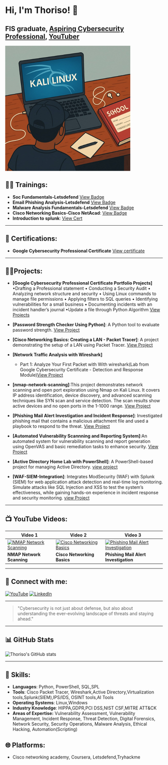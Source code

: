 # Hi, I'm Thoriso! 👋
FIS graduate, [Aspiring Cybersecurity Professional](https://www.linkedin.com/in/thoriso-maditse-01ab84220/), [YouTuber](https://www.youtube.com/@Thoriso_Maditse)
---
<img src="https://raw.githubusercontent.com/ThorisoM-hub/ThorisoM-hub/main/IMG_0732.jpeg" alt="Description" width="400">




## 🏋️‍♂️ Trainings:
- **Soc Fundamentals-Letsdefend** [View Badge](https://app.letsdefend.io/my-rewards/detail/b944c0e5-7584-4110-9cbd-dcd10107ab02)
- **Email Phishing Analysis-Letsdefend** [View Badge](https://app.letsdefend.io/my-rewards/detail/d253c2bd-3742-4678-8ec6-35aa9cfbeaec)
- **Malware Analysis Fundamentals-Letsdefend** [View Badge](https://app.letsdefend.io/my-rewards/detail/8ddbd154deb743b0afe63298f883cf34)
- **Cisco Networking Basics-Cisco NetAcad**: [View Badge](https://www.credly.com/badges/ffe6691f-fe40-47e1-87f5-f40d5cbc7c82/linked_in_profile)
- **Introduction to splunk**: [View Cert](https://www.linkedin.com/in/thoriso-maditse-01ab84220/details/certifications/)
---

## 📃 Certifications:
- **Google Cybersecurity Professional Certificate**
[View certificate](https://www.coursera.org/account/accomplishments/specialization/certificate/KL9AE5IXDLRB)
---

## 👨‍💻Projects:
- **[Google Cybersecurity Professional Certificate Portfolio Projects]**     
   •Drafting a Professional statement • Conducting a Security Audit • Analyzing network structure and security • Using Linux commands to manage file permissions • Applying filters to SQL 
    queries • Identifying vulnerabilities for a small business • Documenting incidents with an incident handler’s journal •Update a file through Python Algorithm
  [View Projects]()
   
- **[Password Strength Checker Using Python]**: A Python tool to evaluate password strength.
  [View Project](https://github.com/ThorisoM-hub/Password-strength-checker)
- **[Cisco Networking Basics: Creating a LAN - Packet Tracer]**: A project demonstrating the setup of a LAN using Packet Tracer.
   [View Project](https://github.com/ThorisoM-hub/Cisco-Networking-Basics-Creating-a-LAN---Cisco-Packet-Tracer/blob/main/README.md)
- **[Network Traffic Analysis with Wireshark]**
  -  Part 1: Analyze Your First Packet with With wireshark(Lab from Google Cybersecurity Certificate - Detection and Response Module)[View Project](https://github.com/ThorisoM-hub/Network-Traffic-Analysis-Wireshark/blob/main/README.md)

- **[nmap-network-scanning]**:This project demonstrates network scanning and open port exploration using Nmap on Kali Linux. It covers IP address identification, device discovery, and advanced scanning techniques like SYN scan and service detection. The scan results show active devices and no open ports in the 1-1000 range.
   [View Project](https://github.com/ThorisoM-hub/nmap-network-scanning)
- **[Phishing Mail Alert Investigation and Incident Response]**: Investigated phishing mail that contains a malicious attachment file and used a playbook to respond to the threat.
  [View Project](https://github.com/ThorisoM-hub/phishing-mail-alert-investigation-of-malicious-file-attachment)  
- **[Automated Vulnerability Scannning and Reporting System]**:An automated system for vulnerability scanning and report generation using OpenVAS  and  basic remediation tasks to enhance security.
[View Project](https://github.com/ThorisoM-hub/Automated-vuln-scanning/blob/main/README.md)
- **[Active Directory Home Lab with PowerShell]**: A PowerShell-based project for managing Active Directory.
  [view project](https://github.com/ThorisoM-hub/-Active-Directory-Home-Lab-Using-PowerShell/blob/main/README.)
  
- **[WAF-SIEM-Integration]**: Integrates ModSecurity (WAF) with Splunk (SIEM) for web application attack detection and real-time log monitoring. Simulate attacks like SQL Injection and XSS to test the system’s effectiveness, while gaining hands-on experience in incident response and security monitoring.
[view Project](https://github.com/ThorisoM-hub/WAF-SIEM-Integration)
---

## 📺 YouTube Videos:

| **Video 1** | **Video 2** | **Video 3** |
|-------------|-------------|-------------|
| [![NMAP Network Scanning](https://img.youtube.com/vi/BNfdUqlKXQ4/hqdefault.jpg)](https://www.youtube.com/watch?v=BNfdUqlKXQ4) | [![Cisco Networking Basics](https://img.youtube.com/vi/jOmqFi28hDI/hqdefault.jpg)](https://www.youtube.com/watch?v=jOmqFi28hDI) | [![Phishing Mail Alert Investigation](https://img.youtube.com/vi/erbS2OB38ww/hqdefault.jpg)](https://www.youtube.com/watch?v=erbS2OB38ww) |
| **NMAP Network Scanning** | **Cisco Networking Basics** | **Phishing Mail Alert Investigation** |


---

## 🤳 Connect with me:
[![YouTube](https://img.shields.io/badge/YouTube-@Thoriso_Maditse-red)](https://www.youtube.com/@Thoriso_Maditse)  [![LinkedIn](https://img.shields.io/badge/LinkedIn-Thoriso_Maditse-blue)](https://www.linkedin.com/in/thoriso-maditse-01ab84220/)

---

> "Cybersecurity is not just about defense, but also about understanding the ever-evolving landscape of threats and staying ahead."

---
## 📊 GitHub Stats
![Thoriso's GitHub stats](https://github-readme-stats.vercel.app/api?username=ThorisoM-hub&show_icons=true&theme=highcontrast&bg_color=003366,003366,FFD700)

---
## 🎯 Skills:
- **Languages**: Python, PowerShell, SQL,SPL
- **Tools**: Cisco Packet Tracer, Wireshark,Active Directory,Virtualization tools,Splunk(SIEM),IPS/IDS, OSINT tools,AI Tools
- **Operating Systems**:
  Linux,Windows
- **Industry Knowledge**: HIPPA,GDPR,PCI DSS,NIST CSF,MITRE
ATT&CK  
- **Areas of Expertise:**
 Vulnerability Assessment,
 Vulnerability Management,
 Incident Response,
 Threat Detection,
 Digital Forensics,
 Network Security,
 Security Operations,
 Malware Analysis,
 Ethical Hacking,
 Automation(Scripting)

 ## 🌐 **Platforms**:
 - Cisco networking academy,   Coursera, Letsdefend,Tryhackme




<!--

-->
